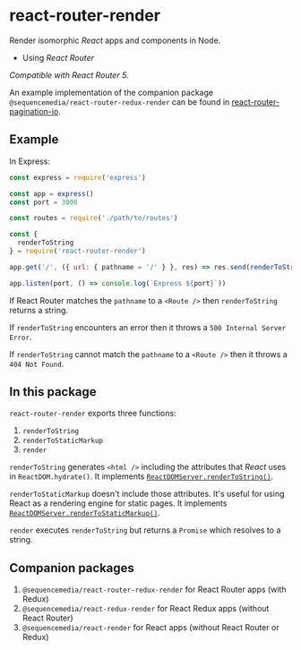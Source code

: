 # react-router-render

Render isomorphic _React_ apps and components in Node.

- Using _React Router_

_Compatible with React Router 5._

An example implementation of the companion package `@sequencemedia/react-router-redux-render` can be found in [react-router-pagination-io](http://github.com/sequencemedia/react-router-pagination-io.git).

## Example

In Express:

```javascript
const express = require('express')

const app = express()
const port = 3000

const routes = require('./path/to/routes')

const {
  renderToString
} = require('react-router-render')

app.get('/', ({ url: { pathname = '/' } }, res) => res.send(renderToString(routes, pathname)))

app.listen(port, () => console.log(`Express ${port}`))
```

If React Router matches the `pathname` to a `<Route />` then `renderToString` returns a string.

If `renderToString` encounters an error then it throws a `500 Internal Server Error`.

If `renderToString` cannot match the `pathname` to a `<Route />` then it throws a `404 Not Found`.

## In this package

`react-router-render` exports three functions:

1. `renderToString`
2. `renderToStaticMarkup`
3. `render`

`renderToString` generates `<html />` including the attributes that _React_ uses in `ReactDOM.hydrate()`. It implements [`ReactDOMServer.renderToString()`](https://reactjs.org/docs/react-dom-server.html#rendertostring).

`renderToStaticMarkup` doesn't include those attributes. It's useful for using React as a rendering engine for static pages. It implements [`ReactDOMServer.renderToStaticMarkup()`](https://reactjs.org/docs/react-dom-server.html#rendertostraticmarkup).

`render` executes `renderToString` but returns a `Promise` which resolves to a string.

## Companion packages

1. `@sequencemedia/react-router-redux-render` for React Router apps (with Redux)
2. `@sequencemedia/react-redux-render` for React Redux apps (without React Router)
2. `@sequencemedia/react-render` for React apps (without React Router or Redux)

